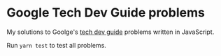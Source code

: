 # Google Tech Dev Guide problems

My solutions to Goolge's [tech dev guide](https://techdevguide.withgoogle.com) problems written in JavaScript.

Run `yarn test` to test all problems.
